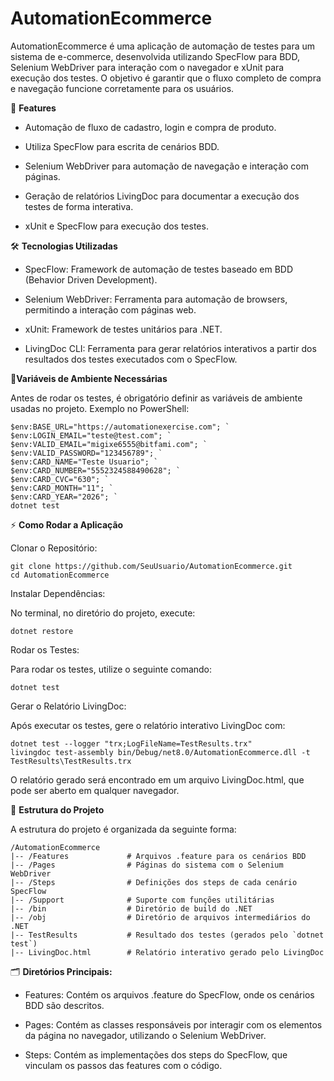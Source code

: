 # AutomationEcommerce

AutomationEcommerce é uma aplicação de automação de testes para um sistema de e-commerce, desenvolvida utilizando SpecFlow para BDD, Selenium WebDriver para interação com o navegador e xUnit para execução dos testes. O objetivo é garantir que o fluxo completo de compra e navegação funcione corretamente para os usuários.

🚀 **Features**

- Automação de fluxo de cadastro, login e compra de produto.

- Utiliza SpecFlow para escrita de cenários BDD.

- Selenium WebDriver para automação de navegação e interação com páginas.

- Geração de relatórios LivingDoc para documentar a execução dos testes de forma interativa.

- xUnit e SpecFlow para execução dos testes.

🛠 **Tecnologias Utilizadas**

- SpecFlow: Framework de automação de testes baseado em BDD (Behavior Driven Development).

- Selenium WebDriver: Ferramenta para automação de browsers, permitindo a interação com páginas web.

- xUnit: Framework de testes unitários para .NET.

- LivingDoc CLI: Ferramenta para gerar relatórios interativos a partir dos resultados dos testes executados com o SpecFlow.


🔹**Variáveis de Ambiente Necessárias**

Antes de rodar os testes, é obrigatório definir as variáveis de ambiente usadas no projeto.
Exemplo no PowerShell:
```
$env:BASE_URL="https://automationexercise.com"; `
$env:LOGIN_EMAIL="teste@test.com"; `
$env:VALID_EMAIL="migixe6555@bitfami.com"; `
$env:VALID_PASSWORD="123456789"; `
$env:CARD_NAME="Teste Usuario"; `
$env:CARD_NUMBER="5552324588490628"; `
$env:CARD_CVC="630"; `
$env:CARD_MONTH="11"; `
$env:CARD_YEAR="2026"; `
dotnet test
```


⚡ **Como Rodar a Aplicação**

Clonar o Repositório:
```
git clone https://github.com/SeuUsuario/AutomationEcommerce.git
cd AutomationEcommerce
```


Instalar Dependências:

No terminal, no diretório do projeto, execute:
```
dotnet restore
```


Rodar os Testes:

Para rodar os testes, utilize o seguinte comando:
```
dotnet test
```

Gerar o Relatório LivingDoc:

Após executar os testes, gere o relatório interativo LivingDoc com:
```
dotnet test --logger "trx;LogFileName=TestResults.trx"
livingdoc test-assembly bin/Debug/net8.0/AutomationEcommerce.dll -t TestResults\TestResults.trx
```

O relatório gerado será encontrado em um arquivo LivingDoc.html, que pode ser aberto em qualquer navegador.

📝 **Estrutura do Projeto**

A estrutura do projeto é organizada da seguinte forma:

```
/AutomationEcommerce
|-- /Features             # Arquivos .feature para os cenários BDD
|-- /Pages                # Páginas do sistema com o Selenium WebDriver
|-- /Steps                # Definições dos steps de cada cenário SpecFlow
|-- /Support              # Suporte com funções utilitárias
|-- /bin                  # Diretório de build do .NET
|-- /obj                  # Diretório de arquivos intermediários do .NET
|-- TestResults           # Resultado dos testes (gerados pelo `dotnet test`)
|-- LivingDoc.html        # Relatório interativo gerado pelo LivingDoc
```
🗂 **Diretórios Principais:**

- Features: Contém os arquivos .feature do SpecFlow, onde os cenários BDD são descritos.

- Pages: Contém as classes responsáveis por interagir com os elementos da página no navegador, utilizando o Selenium WebDriver.

- Steps: Contém as implementações dos steps do SpecFlow, que vinculam os passos das features com o código.
